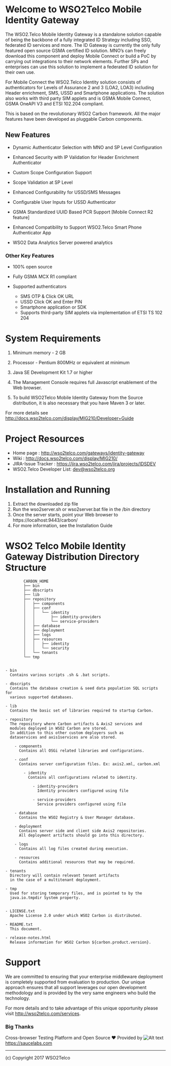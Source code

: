 
# Welcome to WSO2Telco Mobile Identity Gateway

The WSO2.Telco Mobile Identity Gateway is a standalone solution capable of being the backbone of a fully integrated ID Strategy including SSO, federated 
ID services and more. The ID Gateway is currently the only fully featured open source GSMA certified ID solution. MNO’s can freely download this component
and deploy Mobile Connect or build a PoC by carrying out integrations to their network elements. Further SPs and enterprises can use this solution to implement 
a federated ID solution for their own use.

For Mobile Connect the WSO2.Telco Identity solution consists of authenticators for Levels of Assurance 2 and 3 (LOA2, LOA3) including Header enrichment, SMS,
 USSD and Smartphone applications. The solution also works with third party SIM applets and is GSMA Mobile Connect, GSMA OneAPI V3 and ETSI 102.204 compliant.

This is based on the revolutionary WSO2 Carbon framework. All the major features have been developed as pluggable Carbon components.

## New Features

* Dynamic Authenticator Selection with MNO and SP Level Configuration

* Enhanced Security with IP Validation for Header Enrichment Authenticator

* Custom Scope Configuration Support

* Scope Validation at SP Level

* Enhanced Configurability for USSD/SMS Messages

* Configurable User Inputs for USSD Authenticator

* GSMA Standardized UUID Based PCR Support [Mobile Connect R2 feature]

* Enhanced Compatibility to Support WSO2.Telco Smart Phone Authenticator App

* WSO2 Data Analytics Server powered analytics


### Other Key Features

* 100% open source

* Fully GSMA MCX R1 compliant

* Supported authenticators
 	- 	SMS OTP & Click OK URL
	-	USSD Click OK and Enter PIN
	-	Smartphone application or SDK
	-	Supports third-party SIM applets via implementation of ETSI TS 102 204

System Requirements
===================

1. Minimum memory - 2 GB

2. Processor - Pentium 800MHz or equivalent at minimum

3. Java SE Development Kit 1.7 or higher

4. The Management Console requires full Javascript enablement of the Web browser.

5. To build WSO2Telco Mobile Identity Gateway from the Source distribution, it is also necessary that you have Maven 3 or later.

For more details see
   http://docs.wso2telco.com/display/MIG210/Developer+Guide


Project Resources
=================

* Home page          		: http://wso2telco.com/gateways/identity-gateway
* Wiki               		: http://docs.wso2telco.com/display/MIG210/
* JIRA-Issue Tracker 		: https://jira.wso2telco.com/jira/projects/IDSDEV      
* WSO2.Telco  Developer List: dev@wso2telco.org

    
Installation and Running
========================

1. Extract the downloaded zip file
2. Run the wso2server.sh or wso2server.bat file in the /bin directory
3. Once the server starts, point your Web browser to https://localhost:9443/carbon/
4. For more information, see the Installation Guide


WSO2 Telco Mobile Identity Gateway Distribution Directory Structure
====================================================================

            CARBON_HOME
            ├── bin
            ├── dbscripts
            ├── lib
            ├── repository
            │   ├── components
            │   ├── conf
            │   │   └── identity
            │   │       ├── identity-providers
            │   │       └── service-providers
            │   ├── database
            │   ├── deployment
            │   ├── logs
            │   ├── resources
            │   │   ├── identity
            │   │   └── security
            │   └── tenants
            └── tmp


    - bin
      Contains various scripts .sh & .bat scripts.

    - dbscripts
      Contains the database creation & seed data population SQL scripts for
      various supported databases.

    - lib
      Contains the basic set of libraries required to startup Carbon.

    - repository
      The repository where Carbon artifacts & Axis2 services and 
      modules deployed in WSO2 Carbon are stored. 
      In addition to this other custom deployers such as
      dataservices and axis1services are also stored.

    	- components
          Contains all OSGi related libraries and configurations.

        - conf
          Contains server configuration files. Ex: axis2.xml, carbon.xml

	        - identity
	          Contains all configurations related to identity.

	            - identity-providers
	              Identity providers configured using file

	            - service-providers
	              Service providers configured using file

        - database
          Contains the WSO2 Registry & User Manager database.

        - deployment
          Contains server side and client side Axis2 repositories. 
	      All deployment artifacts should go into this directory.

        - logs
          Contains all log files created during execution.

        - resources
          Contains additional resources that may be required.

	- tenants
	  Directory will contain relevant tenant artifacts 
	  in the case of a multitenant deployment.

    - tmp
      Used for storing temporary files, and is pointed to by the
      java.io.tmpdir System property.


    - LICENSE.txt
      Apache License 2.0 under which WSO2 Carbon is distributed.

    - README.txt
      This document.

    - release-notes.html
      Release information for WSO2 Carbon ${carbon.product.version}.



Support
=======
We are committed to ensuring that your enterprise middleware deployment is completely supported from evaluation to production. Our unique approach ensures that all support leverages our open development methodology and is provided by the very same engineers who build the technology.

For more details and to take advantage of this unique opportunity please visit http://wso2telco.com/services.


### Big Thanks

Cross-browser Testing Platform and Open Source &#10084; Provided by 
![Alt text](https://github.com/WSO2Telco/product-ids/blob/master/images/LOGO_Sauce-Labs_Horiz_Red-Grey_RGB.png)
 https://saucelabs.com	

---------------------------------------------------------------------------
(c) Copyright 2017 WSO2Telco
